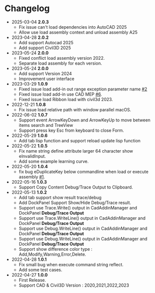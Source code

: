 # Changelog
- 2025-03-04 **2.0.3**
  - Fix issue can't load dependencies into AutoCAD 2025
  - Allow use load assembly context and unload assembly A25
- 2023-04-28 **2.0.2**
  - Add support Autocad 2025
  - Add support Civil3D 2025
- 2023-05-24 **2.0.0**
  - Fixed conflict load assembly version 2022.
  - Separate load assembly for each version.
- 2023-05-24 **2.0.0**
  - Add support Version 2024
  - Improvement user interface
- 2023-03-29 **1.0.9**
  - Fixed issue load add-in out range exception parameter name [#2](https://github.com/chuongmep/CadAddinManager/issues/2)
  - Fixed issue load add-in use CAD MEP [#6](https://github.com/chuongmep/CadAddinManager/issues/6).
  - Fixed issue load Ribbon load with civil3d 2023.
- 2022-12-21 **1.0.8**
  - Fix issue load relative path with window parallel macOS.
- 2022-06-02 **1.0.7**
  - Support event ArrowKeyDown and ArrowKeyUp to move between items search and TreeView
  - Support press key Esc from keyboard to close Form.
- 2022-05-29 **1.0.6**
  - Add tab lisp function and support reload update lisp function 
- 2022-05-22 **1.0.5**
  - Fix name string define attribute larger 64 character show eInvalidInput.
  - Add some example learning curve.
- 2022-05-20 **1.0.4**
  - fix bug eDuplicateKey below commandline when load or execute assembly [#1](https://github.com/chuongmep/CadAddinManager/issues/1).
- 2022-05-16 **1.0.3**
  - Support Copy Content Debug/Trace Output to Clipboard.
- 2022-05-13 **1.0.2**
  - Add tab support show result trace/debug
  - Add DockPanel Support Show/Hide Debug/Trace result.
  - Support use Trace.Write() output in CadAddinManager and DockPanel **Debug/Trace Output**
  - Support use Trace.WriteLine() output in CadAddinManager and DockPanel **Debug/Trace Output**
  - Support use Debug.WriteLine() output in CadAddinManager and DockPanel **Debug/Trace Output**
  - Support use Debug.WriteLine() output in CadAddinManager and DockPanel **Debug/Trace Output**
  - Support show difference color type : Add,Modify,Warning,Error,Delete.
- 2022-04-28 **1.0.1**
  - Fix small bug when execute command string reflect.
  - Add some test cases.
- 2022-04-27 **1.0.0**
  - First Release.
  - Support CAD & Civil3D Version : 2020,2021,2022,2023

